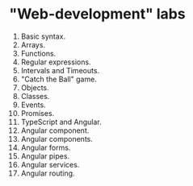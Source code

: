 # "Web-development" labs

01. Basic syntax.
02. Arrays.
03. Functions.
04. Regular expressions.
05. Intervals and Timeouts.
06. "Catch the Ball" game.
07. Objects.
08. Classes.
09. Events.
10. Promises.
11. TypeScript and Angular.
12. Angular component.
13. Angular components.
14. Angular forms.
15. Angular pipes.
16. Angular services.
17. Angular routing.
